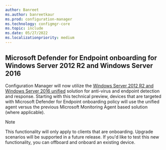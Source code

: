 ```yaml
---
author: Banreet
ms.author: banreetkaur
ms.prod: configuration-manager
ms.technology: configmgr-core
ms.topic: include
ms.date: 05/27/2022
ms.localizationpriority: medium
---
```


## <a name="bkmk_downlevel"></a> Microsoft Defender for Endpoint onboarding for Windows Server 2012 R2 and Windows Server 2016
<!--9265511-->
Configuration Manager will now utilize the [Windows Server 2012 R2 and Windows Server 2016 unified](/microsoft-365/security/defender-endpoint/configure-server-endpoints?#new-windows-server-2012-r2-and-2016-functionality-in-the-modern-unified-solution) solution for anti-virus and endpoint detection and response. Starting with this technical preview, devices that are targeted with Microsoft Defender for Endpoint onboarding policy will use the unified agent versus the previous Microsoft Monitoring Agent based solution (where applicable).

> [!NOTE]
> This functionality will only apply to clients that are onboarding. Upgrade scenarios will be supported in a future release. If you'd like to test this new functionality, you can offboard and onboard an existing device.
